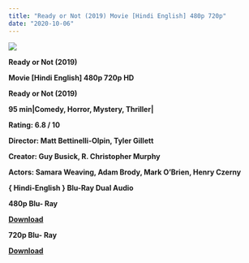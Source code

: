 ```yaml
---
title: "Ready or Not (2019) Movie [Hindi English] 480p 720p"
date: "2020-10-06"
---
```


[**![](https://1.bp.blogspot.com/-HxOMB1538MQ/XtjFnpjZ87I/AAAAAAAACfs/P7FrY0Q9ZwY08wQ6R6kM7-GzCBdPveBeACLcBGAsYHQ/s1600/redrnot.jpg)**](https://1.bp.blogspot.com/-HxOMB1538MQ/XtjFnpjZ87I/AAAAAAAACfs/P7FrY0Q9ZwY08wQ6R6kM7-GzCBdPveBeACLcBGAsYHQ/s1600/redrnot.jpg)

**Ready or Not (2019)**

**Movie \[Hindi English\] 480p 720p HD**

**Ready or Not (2019)**

**95 min|Comedy, Horror, Mystery, Thriller|**

**Rating: 6.8 / 10** 

**Director: Matt Bettinelli-Olpin, Tyler Gillett**

**Creator: Guy Busick, R. Christopher Murphy**

**Actors: Samara Weaving, Adam Brody, Mark O’Brien, Henry Czerny**

 **{ Hindi-English } Blu-Ray Dual Audio**

**480p Blu- Ray**

**[Download](https://healthtipschk.co/25055/)** 

**720p Blu- Ray**

[**Download**](https://healthtipschk.co/25057/)
